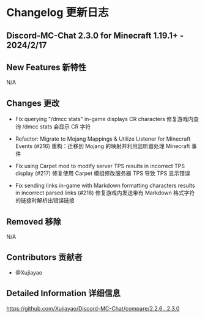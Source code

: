 # Changelog 更新日志

## Discord-MC-Chat 2.3.0 for Minecraft 1.19.1+ - 2024/2/17

## New Features 新特性

N/A

## Changes 更改

- Fix querying "/dmcc stats" in-game displays CR characters
  修复游戏内查询 /dmcc stats 会显示 CR 字符

- Refactor: Migrate to Mojang Mappings & Utilize Listener for Minecraft Events (#216)
  重构：迁移到 Mojang 的映射并利用监听器处理 Minecraft 事件

- Fix using Carpet mod to modify server TPS results in incorrect TPS display (#217)
  修复使用 Carpet 模组修改服务器 TPS 导致 TPS 显示错误

- Fix sending links in-game with Markdown formatting characters results in incorrect parsed links (#218)
  修复游戏内发送带有 Markdown 格式字符的链接时解析出错误链接

## Removed 移除

N/A

## Contributors 贡献者

- @Xujiayao

## Detailed Information 详细信息

https://github.com/Xujiayao/Discord-MC-Chat/compare/2.2.6...2.3.0
